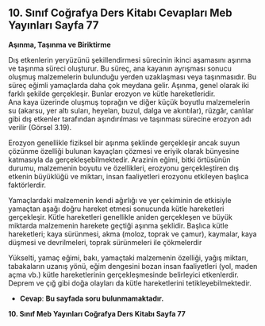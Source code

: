 ## 10. Sınıf Coğrafya Ders Kitabı Cevapları Meb Yayınları Sayfa 77

**Aşınma, Taşınma ve Biriktirme**

Dış etkenlerin yeryüzünü şekillendirmesi sürecinin ikinci aşamasını aşınma ve taşınma süreci oluşturur. Bu süreç, ana kayanın ayrışması sonucu oluşmuş malzemelerin bulunduğu yerden uzaklaşması veya taşınmasıdır. Bu süreç eğimli yamaçlarda daha çok meydana gelir. Aşınma, genel olarak iki farklı şekilde gerçekleşir. Bunlar erozyon ve kütle hareketleridir.  
 Ana kaya üzerinde oluşmuş toprağın ve diğer küçük boyutlu malzemelerin su (akarsu, yer altı suları, heyelan, buzul, dalga ve akıntılar), rüzgâr, canlılar gibi dış etkenler tarafından aşındırılması ve taşınması sürecine erozyon adı verilir (Görsel 3.19).

Erozyon genellikle fiziksel bir aşınma şeklinde gerçekleşir ancak suyun çözünme özelliği bulunan kayaçları çözmesi ve eriyik olarak bünyesine katmasıyla da gerçekleşebilmektedir. Arazinin eğimi, bitki örtüsünün durumu, malzemenin boyutu ve özellikleri, erozyonu gerçekleştiren dış etkenin büyüklüğü ve miktarı, insan faaliyetleri erozyonu etkileyen başlıca faktörlerdir.

Yamaçlardaki malzemenin kendi ağırlığı ve yer çekiminin de etkisiyle yamaçtan aşağı doğru hareket etmesi sonucunda kütle hareketleri gerçekleşir. Kütle hareketleri genellikle aniden gerçekleşen ve büyük miktarda malzemenin harekete geçtiği aşınma şeklidir. Başlıca kütle hareketleri; kaya sürünmesi, akma (moloz, toprak ve çamur), kaymalar, kaya düşmesi ve devrilmeleri, toprak sürünmeleri ile çökmelerdir

Yükselti, yamaç eğimi, bakı, yamaçtaki malzemenin özelliği, yağış miktarı, tabakaların uzanış yönü, eğim dengesini bozan insan faaliyetleri (yol, maden açma vb.) kütle hareketlerinin gerçekleşmesinde belirleyici etkenlerdir. Deprem ve çığ gibi doğa olayları da kütle hareketlerini tetikleyebilmektedir.

* **Cevap**: **Bu sayfada soru bulunmamaktadır.**

**10. Sınıf Meb Yayınları Coğrafya Ders Kitabı Sayfa 77**